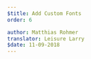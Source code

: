```yaml
---
$title: Add Custom Fonts
order: 6

author: Matthias Rohmer
translator: Leisure Larry
$date: 11-09-2018
---
```

